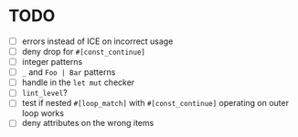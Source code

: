 # TODO

* [ ] errors instead of ICE on incorrect usage
* [ ] deny drop for `#[const_continue]`
* [ ] integer patterns
* [ ] `_` and `Foo | Bar` patterns
* [ ] handle in the `let mut` checker
* [ ] `lint_level`?
* [ ] test if nested `#[loop_match]` with `#[const_continue]` operating on outer loop works
* [ ] deny attributes on the wrong items

